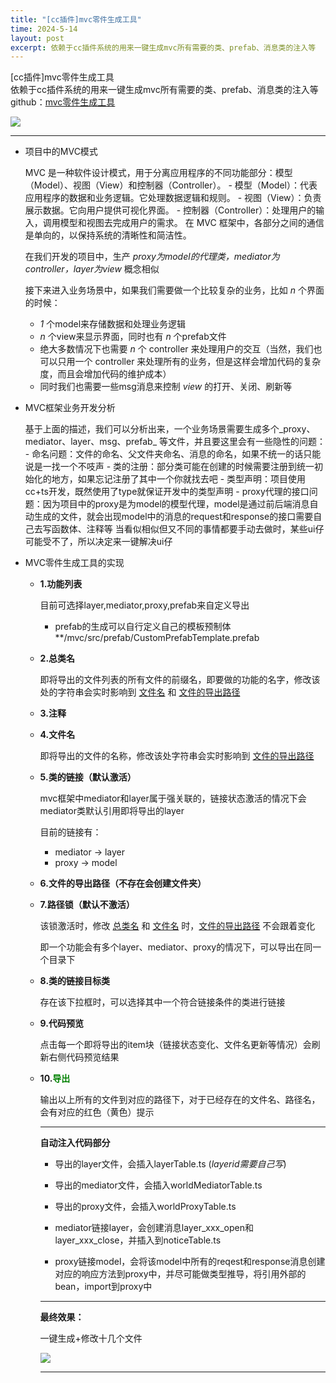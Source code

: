 ```yaml
---
title: "[cc插件]mvc零件生成工具"
time: 2024-5-14
layout: post
excerpt: 依赖于cc插件系统的用来一键生成mvc所有需要的类、prefab、消息类的注入等
---
```

<div class='blog-title'>[cc插件]mvc零件生成工具</div>

<div class='blog-head'>依赖于cc插件系统的用来一键生成mvc所有需要的类、prefab、消息类的注入等</div>

<div class='github-link'>
github：<a href="https://github.com/a6166231/global_tool/tree/main/mvc">mvc零件生成工具</a>
</div>

<a target='_blank' href='../../../imgs/mvc/1.png'><img src="../../../imgs/mvc/1.png"></a>

---

- 项目中的MVC模式

    <div class='info-track white-line'>MVC 是一种软件设计模式，用于分离应用程序的不同功能部分：模型（Model）、视图（View）和控制器（Controller）。
    - 模型（Model）：代表应用程序的数据和业务逻辑。它处理数据逻辑和规则。
    - 视图（View）：负责展示数据。它向用户提供可视化界面。
    - 控制器（Controller）：处理用户的输入，调用模型和视图去完成用户的需求。
    在 MVC 框架中，各部分之间的通信是单向的，以保持系统的清晰性和简洁性。
    </div>

    在我们开发的项目中，生产 _proxy为model的代理类，mediator为controller，layer为view_ 概念相似

    接下来进入业务场景中，如果我们需要做一个比较复杂的业务，比如 _n_ 个界面的时候：
  - _1_ 个model来存储数据和处理业务逻辑
  - _n_ 个view来显示界面，同时也有 _n_ 个prefab文件
  - 绝大多数情况下也需要 _n_ 个 controller 来处理用户的交互（当然，我们也可以只用一个 controller 来处理所有的业务，但是这样会增加代码的复杂度，而且会增加代码的维护成本）
  - 同时我们也需要一些msg消息来控制 _view_ 的打开、关闭、刷新等

- MVC框架业务开发分析

    <div class='info-track white-line'>基于上面的描述，我们可以分析出来，一个业务场景需要生成多个_proxy、mediator、layer、msg、prefab_ 等文件，并且要这里会有一些隐性的问题：
    - 命名问题：文件的命名、父文件夹命名、消息的命名，如果不统一的话只能说是一找一个不吱声
    - 类的注册：部分类可能在创建的时候需要注册到统一初始化的地方，如果忘记注册了其中一个你就找去吧
    - 类型声明：项目使用cc+ts开发，既然使用了type就保证开发中的类型声明
    - proxy代理的接口问题：因为项目中的proxy是为model的模型代理，model是通过前后端消息自动生成的文件，就会出现model中的消息的request和response的接口需要自己去写函数体、注释等
    当看似相似但又不同的事情都要手动去做时，某些ui仔可能受不了，所以决定来一键解决ui仔
    </div>
- MVC零件生成工具的实现

  - **1.功能列表**

    目前可选择layer,mediator,proxy,prefab来自定义导出

    - prefab的生成可以自行定义自己的模板预制体 **/mvc/src/prefab/CustomPrefabTemplate.prefab
  - **2.总类名 <a id='2'></a>**

    即将导出的文件列表的所有文件的前缀名，即要做的功能的名字，修改该处的字符串会实时影响到 <a href='#4'>文件名</a> 和 <a href='#6'>文件的导出路径</a>
  - **3.注释**

  - **4.文件名<a id='4'></a>**

    即将导出的文件的名称，修改该处字符串会实时影响到 <a href='#6'>文件的导出路径</a>

  - **5.类的链接（默认激活）**

    mvc框架中mediator和layer属于强关联的，链接状态激活的情况下会mediator类默认引用即将导出的layer

    目前的链接有：
    - mediator -> layer
    - proxy -> model

  - **6.文件的导出路径（不存在会创建文件夹）<a id='6'></a>**

  - **7.路径锁（默认不激活）**

    该锁激活时，修改 <a href='#2'>总类名</a> 和 <a href='#4'>文件名</a> 时，<a href='#2'>文件的导出路径</a> 不会跟着变化

    即一个功能会有多个layer、mediator、proxy的情况下，可以导出在同一个目录下

  - **8.类的链接目标类**

    存在该下拉框时，可以选择其中一个符合链接条件的类进行链接

  - **9.代码预览**

    点击每一个即将导出的item块（链接状态变化、文件名更新等情况）会刷新右侧代码预览结果

  - **10.<font color=green>导出</font>**

    输出以上所有的文件到对应的路径下，对于已经存在的文件名、路径名，会有对应的红色（黄色）提示

    ------

    **自动注入代码部分**

    - 导出的layer文件，会插入layerTable.ts (_layerid需要自己写_)
    - 导出的mediator文件，会插入worldMediatorTable.ts
    - 导出的proxy文件，会插入worldProxyTable.ts

    - mediator链接layer，会创建消息layer_xxx_open和layer_xxx_close，并插入到noticeTable.ts
    - proxy链接model，会将该model中所有的reqest和response消息创建对应的响应方法到proxy中，并尽可能做类型推导，将引用外部的bean，import到proxy中

    ------

    **最终效果：**

    一键生成+修改十几个文件

    <a target='_blank' href='../../../imgs/mvc/2.jpg'><img src="../../../imgs/mvc/2.jpg"></a>

    ------
